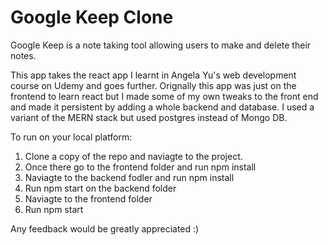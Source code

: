 # Google Keep Clone

Google Keep is a note taking tool allowing users to make and delete their notes.

This app takes the react app I learnt in Angela Yu's web development course on Udemy and goes further. 
Orignally this app was just on the frontend to learn react  but I made some of my own tweaks to the front end and made it persistent by adding a whole backend and database. I used a variant of the MERN stack but used postgres instead of Mongo DB.

To run on your local platform:
1)  Clone a copy of the repo and naviagte to the project.
2)  Once there go to the frontend folder and run npm install
3)  Naviagte to the backend fodler and run npm install
4)  Run npm start on the backend folder
5)  Naviagte to the frontend folder
6)  Run npm start

Any feedback would be greatly appreciated :)
